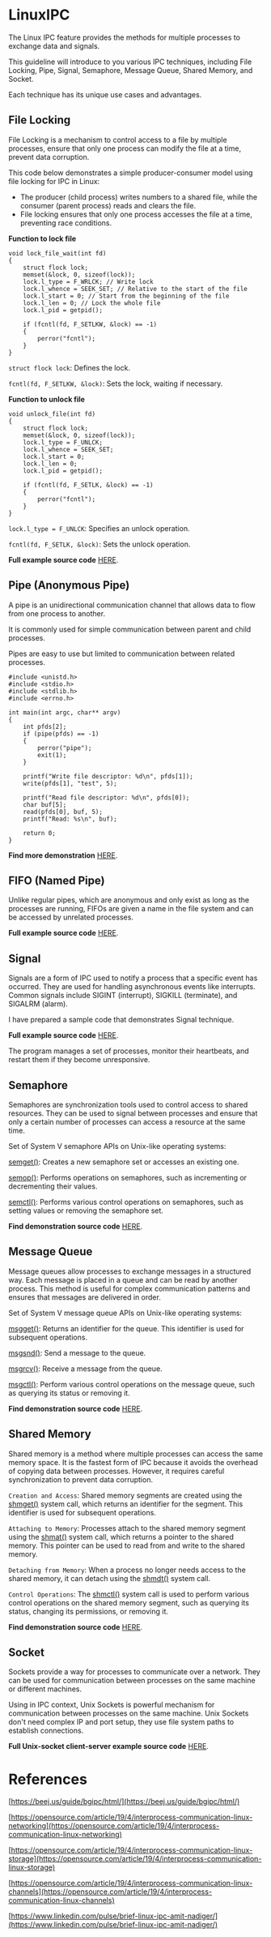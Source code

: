 # LinuxIPC

The Linux IPC feature provides the methods for multiple processes to exchange data and signals.

This guideline will introduce to you various IPC techniques, including File Locking, Pipe, Signal, Semaphore, Message Queue, Shared Memory, and Socket.

Each technique has its unique use cases and advantages.

## File Locking

File Locking is a mechanism to control access to a file by multiple processes, ensure that only one process can modify the file at a time, prevent data corruption.

This code below demonstrates a simple producer-consumer model using file locking for IPC in Linux:

- The producer (child process) writes numbers to a shared file, while the consumer (parent process) reads and clears the file.
- File locking ensures that only one process accesses the file at a time, preventing race conditions.

**Function to lock file**

```
void lock_file_wait(int fd)
{
    struct flock lock;
    memset(&lock, 0, sizeof(lock));
    lock.l_type = F_WRLCK; // Write lock
    lock.l_whence = SEEK_SET; // Relative to the start of the file
    lock.l_start = 0; // Start from the beginning of the file
    lock.l_len = 0; // Lock the whole file
    lock.l_pid = getpid();
    
    if (fcntl(fd, F_SETLKW, &lock) == -1)
    {
        perror("fcntl");
    }
}
```

```struct flock lock```: Defines the lock.

```fcntl(fd, F_SETLKW, &lock)```: Sets the lock, waiting if necessary.

**Function to unlock file**

```
void unlock_file(int fd)
{
    struct flock lock;
    memset(&lock, 0, sizeof(lock));
    lock.l_type = F_UNLCK;
    lock.l_whence = SEEK_SET;
    lock.l_start = 0;
    lock.l_len = 0;
    lock.l_pid = getpid();

    if (fcntl(fd, F_SETLK, &lock) == -1)
    {
        perror("fcntl");
    }
}
```

```lock.l_type = F_UNLCK```: Specifies an unlock operation.

```fcntl(fd, F_SETLK, &lock)```: Sets the unlock operation.

**Full example source code** [HERE](https://github.com/nguyenchiemminhvu/LinuxIPC/tree/main/File).

## Pipe (Anonymous Pipe)

A pipe is an unidirectional communication channel that allows data to flow from one process to another.

It is commonly used for simple communication between parent and child processes.

Pipes are easy to use but limited to communication between related processes.

```
#include <unistd.h>
#include <stdio.h>
#include <stdlib.h>
#include <errno.h>

int main(int argc, char** argv)
{
    int pfds[2];
    if (pipe(pfds) == -1)
    {
        perror("pipe");
        exit(1);
    }

    printf("Write file descriptor: %d\n", pfds[1]);
    write(pfds[1], "test", 5);

    printf("Read file descriptor: %d\n", pfds[0]);
    char buf[5];
    read(pfds[0], buf, 5);
    printf("Read: %s\n", buf);

    return 0;
}
```

**Find more demonstration** [HERE](https://github.com/nguyenchiemminhvu/LinuxIPC/tree/main/Pipe).

## FIFO (Named Pipe)

Unlike regular pipes, which are anonymous and only exist as long as the processes are running, FIFOs are given a name in the file system and can be accessed by unrelated processes.

**Full example source code** [HERE](https://github.com/nguyenchiemminhvu/LinuxIPC/tree/main/FIFO).

## Signal

Signals are a form of IPC used to notify a process that a specific event has occurred. They are used for handling asynchronous events like interrupts. Common signals include SIGINT (interrupt), SIGKILL (terminate), and SIGALRM (alarm).

I have prepared a sample code that demonstrates Signal technique.

**Full example source code** [HERE](https://github.com/nguyenchiemminhvu/LinuxIPC/tree/main/Signal).

The program manages a set of processes, monitor their heartbeats, and restart them if they become unresponsive.

## Semaphore

Semaphores are synchronization tools used to control access to shared resources. They can be used to signal between processes and ensure that only a certain number of processes can access a resource at the same time.

Set of System V semaphore APIs on Unix-like operating systems:

[semget()](https://man7.org/linux/man-pages/man3/semget.3p.html): Creates a new semaphore set or accesses an existing one.

[semop()](https://man7.org/linux/man-pages/man3/semop.3p.html): Performs operations on semaphores, such as incrementing or decrementing their values.

[semctl()](https://man7.org/linux/man-pages/man3/semctl.3p.html): Performs various control operations on semaphores, such as setting values or removing the semaphore set.

**Find demonstration source code** [HERE](https://github.com/nguyenchiemminhvu/LinuxIPC/tree/main/Semaphore).

## Message Queue

Message queues allow processes to exchange messages in a structured way. Each message is placed in a queue and can be read by another process. This method is useful for complex communication patterns and ensures that messages are delivered in order.

Set of System V message queue APIs on Unix-like operating systems:

[msgget()](https://man7.org/linux/man-pages/man3/msgget.3p.html): Returns an identifier for the queue. This identifier is used for subsequent operations.

[msgsnd()](https://man7.org/linux/man-pages/man3/msgsnd.3p.html): Send a message to the queue.

[msgrcv()](https://man7.org/linux/man-pages/man3/msgrcv.3p.html): Receive a message from the queue.

[msgctl()](https://man7.org/linux/man-pages/man3/msgctl.3p.html): Perform various control operations on the message queue, such as querying its status or removing it.

**Find demonstration source code** [HERE](https://github.com/nguyenchiemminhvu/LinuxIPC/tree/main/MessageQueue).

## Shared Memory

Shared memory is a method where multiple processes can access the same memory space. It is the fastest form of IPC because it avoids the overhead of copying data between processes. However, it requires careful synchronization to prevent data corruption.

```Creation and Access```: Shared memory segments are created using the [shmget()](https://man7.org/linux/man-pages/man3/shmget.3p.html) system call, which returns an identifier for the segment. This identifier is used for subsequent operations.

```Attaching to Memory```: Processes attach to the shared memory segment using the [shmat()](https://man7.org/linux/man-pages/man3/shmat.3p.html) system call, which returns a pointer to the shared memory. This pointer can be used to read from and write to the shared memory.

```Detaching from Memory```: When a process no longer needs access to the shared memory, it can detach using the [shmdt()](https://man7.org/linux/man-pages/man3/shmdt.3p.html) system call.

```Control Operations```: The [shmctl()](https://man7.org/linux/man-pages/man3/shmctl.3p.html) system call is used to perform various control operations on the shared memory segment, such as querying its status, changing its permissions, or removing it.

**Find demonstration source code** [HERE](https://github.com/nguyenchiemminhvu/LinuxIPC/tree/main/SharedMemory).

## Socket

Sockets provide a way for processes to communicate over a network. They can be used for communication between processes on the same machine or different machines.

Using in IPC context, Unix Sockets is powerful mechanism for communication between processes on the same machine. Unix Sockets don't need complex IP and port setup, they use file system paths to establish connections.

**Full Unix-socket client-server example source code** [HERE](https://github.com/nguyenchiemminhvu/LinuxIPC/tree/main/Socket).

# References

[https://beej.us/guide/bgipc/html/](https://beej.us/guide/bgipc/html/)

[https://opensource.com/article/19/4/interprocess-communication-linux-networking](https://opensource.com/article/19/4/interprocess-communication-linux-networking)

[https://opensource.com/article/19/4/interprocess-communication-linux-storage](https://opensource.com/article/19/4/interprocess-communication-linux-storage)

[https://opensource.com/article/19/4/interprocess-communication-linux-channels](https://opensource.com/article/19/4/interprocess-communication-linux-channels)

[https://www.linkedin.com/pulse/brief-linux-ipc-amit-nadiger/](https://www.linkedin.com/pulse/brief-linux-ipc-amit-nadiger/)
